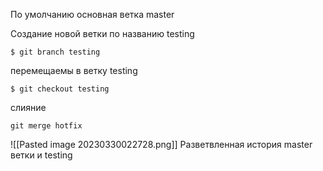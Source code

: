 По умолчанию основная ветка master

Создание новой ветки по названию testing
```console
$ git branch testing
```


перемещаемы в ветку testing
```console
$ git checkout testing
```


слияние
```console
git merge hotfix
```
![[Pasted image 20230330022728.png]] Разветвленная история master ветки и testing